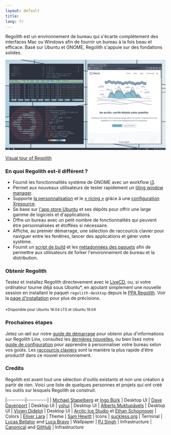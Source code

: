 ```yaml
---
layout: default
title: 
lang: fr
---
```

Regolith est un environnement de bureau qui s'écarte complètement des interfaces Mac ou Windows afin de fournir un bureau à la fois beau et efficace. Basé sur Ubuntu et GNOME, Regolith s'appuie sur des fondations solides.

<a href="/assets/screenshot-intro.png"><img class="screenshot" alt="Intro Screenshot" src="/assets/screenshot-intro.png"/></a>

[Visual tour of Regolith](/visual-tour.html)

### En quoi Regolith est-il différent ?

- Fournit les fonctionnalités système de GNOME avec un workflow [i3](https://i3wm.org/).
- Permet aux nouveaux utilisateurs de tester rapidement un [tiling window manager](https://opensource.com/article/18/8/i3-tiling-window-manager).
- Supporte [la personnalisation](/configure.html) et le [« ricing »](https://www.reddit.com/r/unixporn/) grâce à une [configuration Xresource](https://github.com/regolith-linux/regolith-styles/blob/master/Xresources/root).
- Se base sur [l'app store Ubuntu](https://snapcraft.io/store) et ses dépôts pour offrir une large gamme de logiciels et d'applications.
- Offre un bureau avec un petit nombre de fonctionnalités qui peuvent être personnalisées et étoffées si nécessaire.
- Affiche, au premier démarrage, une sélection de raccourcis clavier pour naviguer entre les fenêtres, lancer des applications et gérer votre système.
- Fournit un [script de build](https://github.com/regolith-linux/regolith-desktop/blob/master/build.sh) et les [métadonnées des paquets](https://github.com/regolith-linux/regolith-desktop/blob/master/package-model.json) afin de permettre aux utilisateurs de forker l'environnement de bureau et la distribution.

### Obtenir Regolith

Testez et installez Regolith directevement avec le [LiveCD](https://sourceforge.net/projects/regolith-linux/), ou, si votre ordinateur tourne déjà sous Ubuntu*, en ajoutant simplement une nouvelle session en installant le paquet `regolith-desktop` depuis le [PPA Regolith](https://launchpad.net/~kgilmer/+archive/ubuntu/regolith-stable). Voir la [page d'installation](/install.html) pour plus de précisions.

<sub>*Disponible pour Ubuntu 18.04 LTS et Ubuntu 19.04</sub>

### Prochaines étapes

Jetez un œil sur notre [guide de démarrage](/getting_started.html) pour obtenir plus d'informations sur Regolith Linx, consultez les [dernières nouvelles](/news.html), ou bien lisez notre [guide de configuration](/configure.html) pour apprendre à personnaliser votre bureau selon vos goûts. Les [raccourcis claviers](/keybindings.html) sont la manière la plus rapide d'être productif dans ce nouvel environnement.

### Credits

Regolith est avant tout une sélection d'outils existants et non une création à partir de rien. Voici une liste de quelques personnes et projets qui ont créé les outils sur lesquels Regolith se construit.


|---------|----------|
| [Michael Stapelberg](https://i3wm.org) et [Ingo Bürk](https://github.com/Airblader/i3) | Desktop UI
| [Dave Davenport](https://github.com/davatorium/rofi) | Desktop UI
| [yshui](https://github.com/yshui/compton) | Desktop UI
| [Alberts Muktupāvels](https://wiki.gnome.org/Projects/GnomeFlashback) | Desktop UI
| [Vivien Didelot](https://github.com/vivien/i3blocks) | Desktop UI
| [Arctic Ice Studio](https://github.com/arcticicestudio) et [Ethan Schoonover](https://ethanschoonover.com/solarized/) | Colors
| [Eliver Lara](https://github.com/EliverLara/Nordic) | Theme
| [Sam Hewitt](https://snwh.org/paper) | Icons
| [suckless.org](https://st.suckless.org) | Terminal
| [Lucas Bellator](https://unsplash.com/photos/C0OD8OM-oM0) and [Luca Bravo](https://unsplash.com/photos/xnqVGsbXgV4) | Wallpaper
| [PJ Singh](https://launchpad.net/cubic) | Infrastructure
| [Canonical](https://canonical.com) and [GitHub](https://github.com) | Infrastructure
